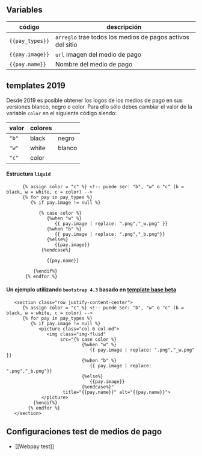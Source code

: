 ## Variables

| código  |    descripción  |
| ---- | ----- |
|`{{pay_types}}`| `arreglo` trae todos los medios de pagos activos del sitio |
|`{{pay.image}}`| `url` imagen del medio de pago|
|`{{pay.name}}`| Nombre del medio de pago |

## templates 2019

Desde 2019 es posible obtener los logos de los medios de pago en sus versiones blanco, negro o color. Para ello sólo debes cambiar el valor de la variable `color` en el siguiente código siendo:

| valor | colores ||
| ------ | ------- | ----- |
| `"b"` | black | negro | 
| `"w"` | white | blanco|
| `"c"` | color | |

#### Estructura `liquid`
```django
      {% assign color = "c" %} <!-- puede ser: "b", "w" o "c" (b = black, w = white, c = color) -->
      {% for pay in pay_types %}
         {% if pay.image != null %}

            {% case color %}
               {%when "w" %}
                  {{ pay.image | replace: ".png","_w.png" }}
               {%when "b" %}
                  {{ pay.image | replace: ".png","_b.png"}}
               {%else%}
                  {{pay.image}}
             {%endcase%}

               {{pay.name}}

          {%endif%}
       {% endfor %}

```
#### Un ejemplo utilizando `bootstrap 4.3` basado en [template base beta](https://templatebasebeta.bsalemarket.com)

```django
   <section class="row justify-content-center">
      {% assign color = "c" %} <!-- puede ser: "b", "w" o "c" (b = black, w = white, c = color) -->
      {% for pay in pay_types %}
         {% if pay.image != null %}
            <picture class="col-6 col-md">
               <img class="img-fluid" 
                    src="{% case color %}
                            {%when "w" %}
                               {{ pay.image | replace: ".png","_w.png" }}
                            {%when "b" %}
                               {{ pay.image | replace: ".png","_b.png"}}
                            {%else%}
                               {{pay.image}}
                            {%endcase%}" 
                     title="{{pay.name}}" alt="{{pay.name}}">
             </picture>
          {%endif%}
        {% endfor %}
   </section>
```

## Configuraciones test de medios de pago
* [[Webpay test]]